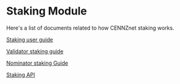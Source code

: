 # Staking Module

Here's a list of documents related to how CENNZnet staking works.

[Staking user guide](https://medium.com/centrality/staking-guide-for-cennznet-io-baa0d90dc25e)

[Validator staking guide](Network-participating/Staking/Validator-Guide)

[Nominator staking Guide](Network-participating/Staking/Nominator-Staking-Guide)

[Staking API](References/CENNZnet-API/Staking?id=common-staking-queries)

